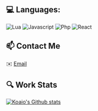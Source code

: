 ## 💻 Languages:
![Lua](https://img.shields.io/badge/lua-%232C2D72.svg?style=for-the-badge&logo=lua&logoColor=white)
![Javascript](https://img.shields.io/badge/javascript%20-%23323330.svg?&style=for-the-badge&logo=javascript&logoColor=%23F7DF1E)
![Php](https://img.shields.io/badge/php-%23777BB4.svg?&style=for-the-badge&logo=php&logoColor=white)
![React](https://img.shields.io/badge/react-0086ff.svg?&style=for-the-badge&logo=react&logoColor=white)

## 📫 Contact Me
✉️ [Email](mailto:contactkoaio@gmail.com)

## 🔍 Work Stats
[![Koaio's Github stats](https://github-readme-stats.vercel.app/api?username=Koaio&show_icons=true)](https://github-readme-stats.vercel.app/api?username=Koaio&show_icons=true)
